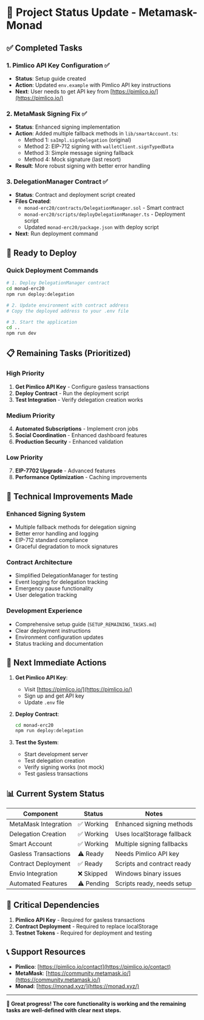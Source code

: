# 🎯 Project Status Update - Metamask-Monad

## ✅ Completed Tasks

### 1. Pimlico API Key Configuration ✅
- **Status**: Setup guide created
- **Action**: Updated `env.example` with Pimlico API key instructions
- **Next**: User needs to get API key from [https://pimlico.io/](https://pimlico.io/)

### 2. MetaMask Signing Fix ✅
- **Status**: Enhanced signing implementation
- **Action**: Added multiple fallback methods in `lib/smartAccount.ts`:
  - Method 1: `saImpl.signDelegation` (original)
  - Method 2: EIP-712 signing with `walletClient.signTypedData`
  - Method 3: Simple message signing fallback
  - Method 4: Mock signature (last resort)
- **Result**: More robust signing with better error handling

### 3. DelegationManager Contract ✅
- **Status**: Contract and deployment script created
- **Files Created**:
  - `monad-erc20/contracts/DelegationManager.sol` - Smart contract
  - `monad-erc20/scripts/deployDelegationManager.ts` - Deployment script
  - Updated `monad-erc20/package.json` with deploy script
- **Next**: Run deployment command

## 🚀 Ready to Deploy

### Quick Deployment Commands

```bash
# 1. Deploy DelegationManager contract
cd monad-erc20
npm run deploy:delegation

# 2. Update environment with contract address
# Copy the deployed address to your .env file

# 3. Start the application
cd ..
npm run dev
```

## 📋 Remaining Tasks (Prioritized)

### High Priority
1. **Get Pimlico API Key** - Configure gasless transactions
2. **Deploy Contract** - Run the deployment script
3. **Test Integration** - Verify delegation creation works

### Medium Priority
4. **Automated Subscriptions** - Implement cron jobs
5. **Social Coordination** - Enhanced dashboard features
6. **Production Security** - Enhanced validation

### Low Priority
7. **EIP-7702 Upgrade** - Advanced features
8. **Performance Optimization** - Caching improvements

## 🔧 Technical Improvements Made

### Enhanced Signing System
- Multiple fallback methods for delegation signing
- Better error handling and logging
- EIP-712 standard compliance
- Graceful degradation to mock signatures

### Contract Architecture
- Simplified DelegationManager for testing
- Event logging for delegation tracking
- Emergency pause functionality
- User delegation tracking

### Development Experience
- Comprehensive setup guide (`SETUP_REMAINING_TASKS.md`)
- Clear deployment instructions
- Environment configuration updates
- Status tracking and documentation

## 🎯 Next Immediate Actions

1. **Get Pimlico API Key**:
   - Visit [https://pimlico.io/](https://pimlico.io/)
   - Sign up and get API key
   - Update `.env` file

2. **Deploy Contract**:
   ```bash
   cd monad-erc20
   npm run deploy:delegation
   ```

3. **Test the System**:
   - Start development server
   - Test delegation creation
   - Verify signing works (not mock)
   - Test gasless transactions

## 📊 Current System Status

| Component | Status | Notes |
|-----------|--------|-------|
| MetaMask Integration | ✅ Working | Enhanced signing methods |
| Delegation Creation | ✅ Working | Uses localStorage fallback |
| Smart Account | ✅ Working | Multiple signing fallbacks |
| Gasless Transactions | ⚠️ Ready | Needs Pimlico API key |
| Contract Deployment | ✅ Ready | Scripts and contract ready |
| Envio Integration | ❌ Skipped | Windows binary issues |
| Automated Features | ⚠️ Pending | Scripts ready, needs setup |

## 🚨 Critical Dependencies

1. **Pimlico API Key** - Required for gasless transactions
2. **Contract Deployment** - Required to replace localStorage
3. **Testnet Tokens** - Required for deployment and testing

## 📞 Support Resources

- **Pimlico**: [https://pimlico.io/contact](https://pimlico.io/contact)
- **MetaMask**: [https://community.metamask.io/](https://community.metamask.io/)
- **Monad**: [https://monad.xyz/](https://monad.xyz/)

---

**🎉 Great progress! The core functionality is working and the remaining tasks are well-defined with clear next steps.**
